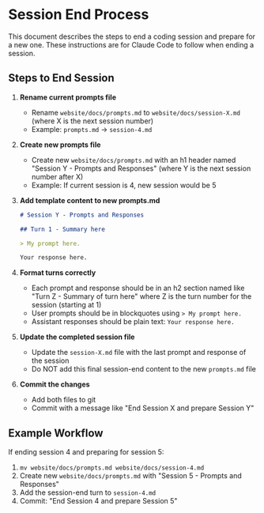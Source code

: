 # Session End Process

This document describes the steps to end a coding session and prepare for a new one. These instructions are for Claude Code to follow when ending a session.

## Steps to End Session

1. **Rename current prompts file**
   - Rename `website/docs/prompts.md` to `website/docs/session-X.md` (where X is the next session number)
   - Example: `prompts.md` → `session-4.md`

2. **Create new prompts file**
   - Create new `website/docs/prompts.md` with an h1 header named "Session Y - Prompts and Responses" (where Y is the next session number after X)
   - Example: If current session is 4, new session would be 5

3. **Add template content to new prompts.md**
   ```markdown
   # Session Y - Prompts and Responses

   ## Turn 1 - Summary here

   > My prompt here.

   Your response here.
   ```

4. **Format turns correctly**
   - Each prompt and response should be in an h2 section named like "Turn Z - Summary of turn here" where Z is the turn number for the session (starting at 1)
   - User prompts should be in blockquotes using `> My prompt here.`
   - Assistant responses should be plain text: `Your response here.`

5. **Update the completed session file**
   - Update the `session-X.md` file with the last prompt and response of the session
   - Do NOT add this final session-end content to the new `prompts.md` file

6. **Commit the changes**
   - Add both files to git
   - Commit with a message like "End Session X and prepare Session Y"

## Example Workflow

If ending session 4 and preparing for session 5:

1. `mv website/docs/prompts.md website/docs/session-4.md`
2. Create new `website/docs/prompts.md` with "Session 5 - Prompts and Responses"
3. Add the session-end turn to `session-4.md`
4. Commit: "End Session 4 and prepare Session 5"